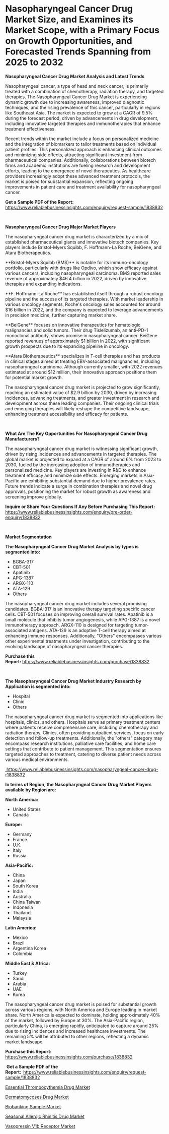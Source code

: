 <p><h1>Nasopharyngeal Cancer Drug Market Size, and Examines its Market Scope, with a Primary Focus on Growth Opportunities, and Forecasted Trends Spanning from 2025 to 2032</h1></p><p><strong>Nasopharyngeal Cancer Drug Market Analysis and Latest Trends</strong></p>
<p><p>Nasopharyngeal cancer, a type of head and neck cancer, is primarily treated with a combination of chemotherapy, radiation therapy, and targeted therapies. The Nasopharyngeal Cancer Drug Market is experiencing dynamic growth due to increasing awareness, improved diagnostic techniques, and the rising prevalence of this cancer, particularly in regions like Southeast Asia. The market is expected to grow at a CAGR of 9.5% during the forecast period, driven by advancements in drug development, including innovative targeted therapies and immunotherapies that enhance treatment effectiveness.</p><p>Recent trends within the market include a focus on personalized medicine and the integration of biomarkers to tailor treatments based on individual patient profiles. This personalized approach is enhancing clinical outcomes and minimizing side effects, attracting significant investment from pharmaceutical companies. Additionally, collaborations between biotech firms and academic institutions are fueling research and development efforts, leading to the emergence of novel therapeutics. As healthcare providers increasingly adopt these advanced treatment protocols, the market is poised for substantial expansion, reflecting ongoing improvements in patient care and treatment availability for nasopharyngeal cancer.</p></p>
<p><strong>Get a Sample PDF of the Report:&nbsp;</strong> <a href="https://www.reliablebusinessinsights.com/enquiry/request-sample/1838832?utm_campaign=100&utm_medium=2&utm_source=Github&utm_content=ia&utm_term=09032025&utm_id=nasopharyngeal-cancer-drug">https://www.reliablebusinessinsights.com/enquiry/request-sample/1838832</a></p>
<p>&nbsp;</p>
<p><strong>Nasopharyngeal Cancer Drug Major Market Players</strong></p>
<p><p>The nasopharyngeal cancer drug market is characterized by a mix of established pharmaceutical giants and innovative biotech companies. Key players include Bristol-Myers Squibb, F. Hoffmann-La Roche, BeiGene, and Atara Biotherapeutics. </p><p>**Bristol-Myers Squibb (BMS)** is notable for its immuno-oncology portfolio, particularly with drugs like Opdivo, which show efficacy against various cancers, including nasopharyngeal carcinoma. BMS reported sales revenue of approximately $46.4 billion in 2022, driven by innovative therapies and expanding indications.</p><p>**F. Hoffmann-La Roche** has established itself through a robust oncology pipeline and the success of its targeted therapies. With market leadership in various oncology segments, Roche's oncology sales accounted for around $16 billion in 2022, and the company is expected to leverage advancements in precision medicine, further capturing market share.</p><p>**BeiGene** focuses on innovative therapeutics for hematologic malignancies and solid tumors. Their drug Tislelizumab, an anti-PD-1 monoclonal antibody, shows promise in nasopharyngeal cancer. BeiGene reported revenues of approximately $1 billion in 2022, with significant growth prospects due to its expanding pipeline in oncology.</p><p>**Atara Biotherapeutics** specializes in T-cell therapies and has products in clinical stages aimed at treating EBV-associated malignancies, including nasopharyngeal carcinoma. Although currently smaller, with 2022 revenues estimated at around $12 million, their innovative approach positions them for potential market growth.</p><p>The nasopharyngeal cancer drug market is projected to grow significantly, reaching an estimated value of $2.9 billion by 2030, driven by increasing incidences, advancing treatments, and greater investment in research and development across these leading companies. Their ongoing clinical trials and emerging therapies will likely reshape the competitive landscape, enhancing treatment accessibility and efficacy for patients.</p></p>
<p>&nbsp;</p>
<p><strong>What Are The Key Opportunities For Nasopharyngeal Cancer Drug Manufacturers?</strong></p>
<p><p>The nasopharyngeal cancer drug market is witnessing significant growth, driven by rising incidences and advancements in targeted therapies. The global market is projected to expand at a CAGR of around 6% from 2023 to 2030, fueled by the increasing adoption of immunotherapies and personalized medicine. Key players are investing in R&D to enhance treatment efficacy and minimize side effects. Emerging markets in Asia-Pacific are exhibiting substantial demand due to higher prevalence rates. Future trends indicate a surge in combination therapies and novel drug approvals, positioning the market for robust growth as awareness and screening improve globally.</p></p>
<p><strong>Inquire or Share Your Questions If Any Before Purchasing This Report:</strong> <a href="https://www.reliablebusinessinsights.com/enquiry/pre-order-enquiry/1838832?utm_campaign=100&utm_medium=2&utm_source=Github&utm_content=ia&utm_term=09032025&utm_id=nasopharyngeal-cancer-drug">https://www.reliablebusinessinsights.com/enquiry/pre-order-enquiry/1838832</a></p>
<p>&nbsp;</p>
<p><strong>Market Segmentation</strong></p>
<p><strong>The Nasopharyngeal Cancer Drug Market Analysis by types is segmented into:</strong></p>
<p><ul><li>BGBA-317</li><li>CBT-501</li><li>Apatinib</li><li>APG-1387</li><li>ARGX-110</li><li>ATA-129</li><li>Others</li></ul></p>
<p><p>The nasopharyngeal cancer drug market includes several promising candidates. BGBA-317 is an innovative therapy targeting specific cancer cells. CBT-501 focuses on improving overall survival rates. Apatinib is a small molecule that inhibits tumor angiogenesis, while APG-1387 is a novel immunotherapy approach. ARGX-110 is designed for targeting tumor-associated antigens. ATA-129 is an adoptive T-cell therapy aimed at enhancing immune responses. Additionally, "Others" encompasses various other experimental treatments under investigation, contributing to the evolving landscape of nasopharyngeal cancer therapies.</p></p>
<p><strong>Purchase this Report:&nbsp;</strong><a href="https://www.reliablebusinessinsights.com/purchase/1838832?utm_campaign=100&utm_medium=2&utm_source=Github&utm_content=ia&utm_term=09032025&utm_id=nasopharyngeal-cancer-drug">https://www.reliablebusinessinsights.com/purchase/1838832</a></p>
<p>&nbsp;</p>
<p><strong>The Nasopharyngeal Cancer Drug Market Industry Research by Application is segmented into:</strong></p>
<p><ul><li>Hospital</li><li>Clinic</li><li>Others</li></ul></p>
<p><p>The nasopharyngeal cancer drug market is segmented into applications like hospitals, clinics, and others. Hospitals serve as primary treatment centers where patients receive comprehensive care, including chemotherapy and radiation therapy. Clinics, often providing outpatient services, focus on early detection and follow-up treatments. Additionally, the "others" category may encompass research institutions, palliative care facilities, and home care settings that contribute to patient management. This segmentation ensures targeted approaches to treatment, catering to diverse patient needs across various medical environments.</p></p>
<p><a href="https://www.reliablebusinessinsights.com/nasopharyngeal-cancer-drug-r1838832?utm_campaign=100&utm_medium=2&utm_source=Github&utm_content=ia&utm_term=09032025&utm_id=nasopharyngeal-cancer-drug">&nbsp;https://www.reliablebusinessinsights.com/nasopharyngeal-cancer-drug-r1838832</a></p>
<p><strong>In terms of Region, the Nasopharyngeal Cancer Drug Market Players available by Region are:</strong></p>
<p>
    <p> <strong> North America: </strong>
        <ul>
            <li>United States</li>
            <li>Canada</li>
        </ul>
        </p> 
    <p> <strong> Europe: </strong>
        <ul>
            <li>Germany</li>
            <li>France</li>
            <li>U.K.</li>
            <li>Italy</li>
            <li>Russia</li>
        </ul>
        </p> 
    <p> <strong> Asia-Pacific: </strong>
        <ul>
            <li>China</li>
            <li>Japan</li>
            <li>South Korea</li>
            <li>India</li>
            <li>Australia</li>
            <li>China Taiwan</li>
            <li>Indonesia</li>
            <li>Thailand</li>
            <li>Malaysia</li>
        </ul>
        </p> 
    <p> <strong> Latin America: </strong>
        <ul>
            <li>Mexico</li>
            <li>Brazil</li>
            <li>Argentina Korea</li>
            <li>Colombia</li>
        </ul>
        </p> 
    <p> <strong> Middle East & Africa: </strong>
        <ul>
            <li>Turkey</li>
            <li>Saudi</li>
            <li>Arabia</li>
            <li>UAE</li>
            <li>Korea</li>
        </ul>
    </p>
    </p>
<p><p>The nasopharyngeal cancer drug market is poised for substantial growth across various regions, with North America and Europe leading in market share. North America is expected to dominate, holding approximately 40% of the market, followed by Europe at 30%. The Asia-Pacific region, particularly China, is emerging rapidly, anticipated to capture around 25% due to rising incidences and increased healthcare investments. The remaining 5% will be attributed to other regions, reflecting a dynamic market landscape.</p></p>
<p><strong>Purchase this Report: </strong><a href="https://www.reliablebusinessinsights.com/purchase/1838832?utm_campaign=100&utm_medium=2&utm_source=Github&utm_content=ia&utm_term=09032025&utm_id=nasopharyngeal-cancer-drug">https://www.reliablebusinessinsights.com/purchase/1838832</a></p>
<p>&nbsp;<strong>Get a Sample PDF of the Report:&nbsp;&nbsp;</strong><a href="https://www.reliablebusinessinsights.com/enquiry/request-sample/1838832?utm_campaign=100&utm_medium=2&utm_source=Github&utm_content=ia&utm_term=09032025&utm_id=nasopharyngeal-cancer-drug">https://www.reliablebusinessinsights.com/enquiry/request-sample/1838832</a></p>
<p><strong></strong></p>
<p><p><a href="https://github.com/naingbiner7i/Market-Research-Report-List-1/blob/main/essential-thrombocythemia-drug-market.md?utm_campaign=100&utm_medium=2&utm_source=Github&utm_content=ia&utm_term=09032025&utm_id=nasopharyngeal-cancer-drug">Essential Thrombocythemia Drug Market</a></p><p><a href="https://github.com/siwerhommer97/Market-Research-Report-List-1/blob/main/dermatomycoses-drug-market.md?utm_campaign=100&utm_medium=2&utm_source=Github&utm_content=ia&utm_term=09032025&utm_id=nasopharyngeal-cancer-drug">Dermatomycoses Drug Market</a></p><p><a href="https://github.com/baatetoshda/Market-Research-Report-List-1/blob/main/biobanking-sample-market.md?utm_campaign=100&utm_medium=2&utm_source=Github&utm_content=ia&utm_term=09032025&utm_id=nasopharyngeal-cancer-drug">Biobanking Sample Market</a></p><p><a href="https://github.com/sutrejaron/Market-Research-Report-List-1/blob/main/seasonal-allergic-rhinitis-drug-market.md?utm_campaign=100&utm_medium=2&utm_source=Github&utm_content=ia&utm_term=09032025&utm_id=nasopharyngeal-cancer-drug">Seasonal Allergic Rhinitis Drug Market</a></p><p><a href="https://github.com/beyeagamizjp/Market-Research-Report-List-1/blob/main/vasopressin-v1b-receptor-market.md?utm_campaign=100&utm_medium=2&utm_source=Github&utm_content=ia&utm_term=09032025&utm_id=nasopharyngeal-cancer-drug">Vasopressin V1b Receptor Market</a></p></p>